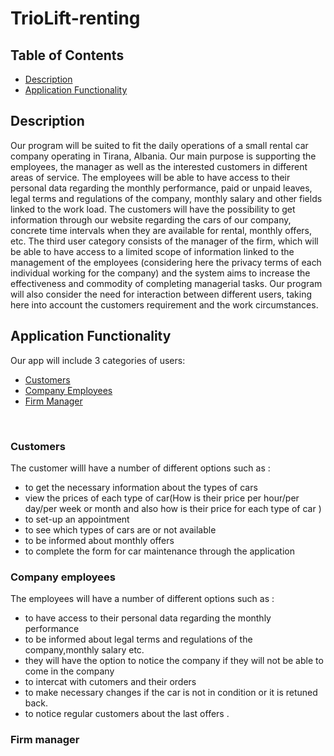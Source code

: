 # TrioLift-renting

## Table of Contents
* [Description](#description)
* [Application Functionality](#application-functionality)

## Description
Our program will be suited to fit the daily operations of a small rental car company operating in Tirana, Albania. Our main purpose is supporting the employees, the manager as well as the interested customers in different areas of service. The employees will be able to have access to their personal data regarding the monthly performance, paid or unpaid leaves, legal terms and regulations of the company, monthly salary and other fields linked to the work load. The customers will have the possibility to get information through our website regarding the cars of our company, concrete time intervals when they are available for rental, monthly offers, etc. The third user category consists of the manager of the firm, which will be able to have access to a limited scope of information linked to the management of the employees (considering here the privacy terms of each individual working for the company) and the system aims to increase the effectiveness and commodity of completing managerial tasks. Our program will also consider the need for interaction between different users, taking here into account the customers requirement and the work circumstances.


## Application Functionality
Our app will include 3 categories of users:
* [Customers](#Customers)
* [Company Employees](#Company-Employees)
* [Firm Manager](#Firm-Manager)
<br>

### Customers
The customer willl have a number of  different options  such as :
* to get the necessary information about the types of cars 
* view the prices of each type of car(How is their price per hour/per day/per week or month and also how is their price for each type of car )
* to set-up an appointment 
* to see which types of  cars are or not available 
* to be informed about monthly offers 
* to complete the form for car maintenance through the application




### Company employees
The employees will have a number  of different options such as :
* to have access to their personal data regarding the monthly performance
* to be informed about legal terms and regulations of the company,monthly salary etc.
* they will have the option to notice the company if they will not be able to come in the company
* to intercat with cutomers and their orders
* to make necessary changes if the car is not in condition or it is retuned back.
* to notice regular customers about the last offers .



### Firm manager






